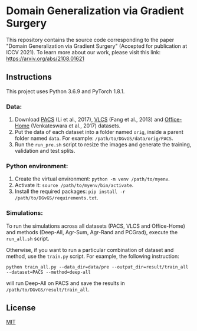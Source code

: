 # Domain Generalization via Gradient Surgery
This repository contains the source code corresponding to the paper "Domain Generalization via Gradient Surgery" (Accepted for publication at ICCV 2021). To learn more about our work, please visit this link: https://arxiv.org/abs/2108.01621

## Instructions
This project uses Python 3.6.9 and PyTorch 1.8.1.
### Data:
1. Download [PACS](https://drive.google.com/uc?id=0B6x7gtvErXgfbF9CSk53UkRxVzg) (Li et al., 2017), [VLCS](https://drive.google.com/uc?id=1skwblH1_okBwxWxmRsp9_qi15hyPpxg8) (Fang et al., 2013) and [Office-Home](https://drive.google.com/uc?id=0B81rNlvomiwed0V1YUxQdC1uOTg) (Venkateswara et al., 2017) datasets.
2. Put the data of each dataset into a folder named `orig`, inside a parent folder named `data`. For example: `/path/to/DGvGS/data/orig/PACS`.
3. Run the `run_pre.sh` script to resize the images and generate the training, validation and test splits.


### Python environment:
1. Create the virtual environment: `python -m venv /path/to/myenv`.
2. Activate it: `source /path/to/myenv/bin/activate`.
3. Install the required packages: `pip install -r /path/to/DGvGS/requirements.txt`.

### Simulations:
To run the simulations across all datasets (PACS, VLCS and Office-Home) and methods (Deep-All, Agr-Sum, Agr-Rand and PCGrad), execute the `run_all.sh` script.

Otherwise, if you want to run a particular combination of dataset and method, use the `train.py` script. For example, the following instruction: 
```
python train_all.py --data_dir=data/pre --output_dir=result/train_all --dataset=PACS --method=deep-all
```
will run Deep-All on PACS and save the results in `/path/to/DGvGS/result/train_all`.

## License
[MIT](https://choosealicense.com/licenses/mit/)
